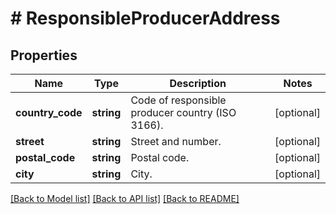 # # ResponsibleProducerAddress

## Properties

Name | Type | Description | Notes
------------ | ------------- | ------------- | -------------
**country_code** | **string** | Code of responsible producer country (ISO 3166). | [optional]
**street** | **string** | Street and number. | [optional]
**postal_code** | **string** | Postal code. | [optional]
**city** | **string** | City. | [optional]

[[Back to Model list]](../../README.md#models) [[Back to API list]](../../README.md#endpoints) [[Back to README]](../../README.md)
